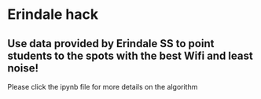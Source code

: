 # Erindale hack

## Use data provided by Erindale SS to point students to the spots with the best Wifi and least noise!

Please click the ipynb file for more details on the algorithm
